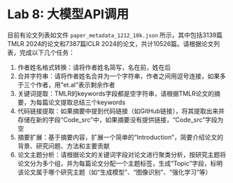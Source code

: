 # Lab 8: 大模型API调用

目前有论文列表如文件 `paper_metadata_1212_10k.json` 所示，其中包括3139篇TMLR 2024的论文和7387篇ICLR 2024的论文，共计10526篇。请根据论文列表，完成以下几个任务：

1. 作者姓名格式转换：请将作者姓名简写，名在前，姓在后
2. 合并字符串：请将作者姓名合并为一个字符串，作者之间用逗号连接，如果多于三个作者，用“et.al”表示剩余作者
3. 关键词提取：TMLR的keywords字段都是空字符串，请根据TMLR论文的摘要，为每篇论文提取总结三个keywords
4. 代码链接提取：如果摘要中提到代码链接（如GitHub链接），将其提取出来并存储在新的字段“Code_src”中，如果摘要没有提供链接，“Code_src”字段为空
5. 摘要扩展：基于摘要内容，扩展一个简单的“Introduction”，简要介绍论文的背景、研究问题、方法和主要贡献
6. 论文主题分析：请根据论文的关键词字段对论文进行聚类分析，按研究主题将论文分为多个组，并为每篇论文分配一个主题标签，生成“Topic”字段，标明该论文属于哪个研究主题（如“生成模型”、“图像识别”、“强化学习”等）